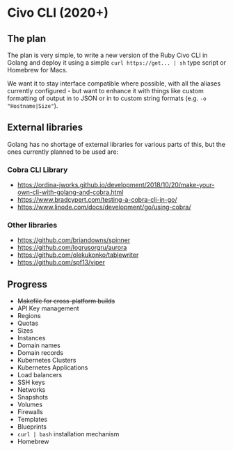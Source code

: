 # Civo CLI (2020+)

## The plan

The plan is very simple, to write a new version of the Ruby Civo CLI in Golang and deploy it using a simple `curl https://get... | sh` type script or Homebrew for Macs.

We want it to stay interface compatible where possible, with all the aliases currently configured - but want to enhance it with things like custom formatting of output in to JSON or in to custom string formats (e.g. `-o "Hostname|Size"`).

## External libraries

Golang has no shortage of external libraries for various parts of this, but the ones currently planned to be used are:

### Cobra CLI Library

* https://ordina-jworks.github.io/development/2018/10/20/make-your-own-cli-with-golang-and-cobra.html
* https://www.bradcypert.com/testing-a-cobra-cli-in-go/
* https://www.linode.com/docs/development/go/using-cobra/

### Other libraries

* https://github.com/briandowns/spinner
* https://github.com/logrusorgru/aurora
* https://github.com/olekukonko/tablewriter
* https://github.com/spf13/viper

## Progress

- ~~Makefile for cross-platform builds~~
- API Key management
- Regions
- Quotas
- Sizes
- Instances
- Domain names
- Domain records
- Kubernetes Clusters
- Kubernetes Applications
- Load balancers
- SSH keys
- Networks
- Snapshots
- Volumes
- Firewalls
- Templates
- Blueprints
- `curl | bash` installation mechanism
- Homebrew

